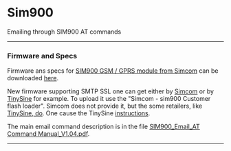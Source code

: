 # Sim900
Emailing through SIM900 AT commands

---

### Firmware and Specs

Firmware ans specs for [SIM900 GSM / GPRS module from Simcom](https://simcom.ee/modules/gsm-gprs/sim900/) can be downloaded [here](https://simcom.ee/documents/?dir=SIM900). 


New firmware supporting SMTP SSL one can get either by [Simcom](https://simcom.ee/documents/SIM900/1137B06SIM900M64_ST_ENHANCE.RAR) or by [TinySine](http://www.tinyosshop.com/download/1137B05SIM900M64_ST_ENHANCE.rar) for example. To upload it use the "Simcom - sim900 Customer flash loader". Simcom does not provide it, but the some retailers, like [TinySine, do](http://www.tinyosshop.com/download/sim900%20Customer%20flash%20loader%20V1.01.rar). One cause the TinySine [instructions](https://www.tinyosshop.com/index.php?route=information/news&news_id=33).


The main email command description is in the file [SIM900_Email_AT Command Manual_V1.04.pdf](https://simcom.ee/documents/SIM900/SIM900_Email_AT%20Command%20Manual_V1.04.pdf).

---
